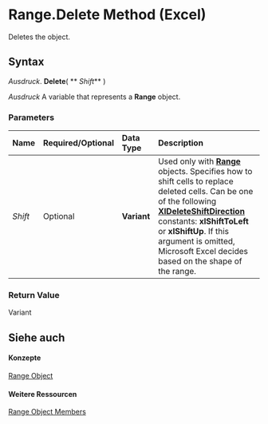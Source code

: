 
# Range.Delete Method (Excel)

Deletes the object.


## Syntax

 _Ausdruck_. **Delete**( ** _Shift_** )

 _Ausdruck_ A variable that represents a **Range** object.


### Parameters



|**Name**|**Required/Optional**|**Data Type**|**Description**|
|:-----|:-----|:-----|:-----|
| _Shift_|Optional|**Variant**|Used only with  **[Range](b8207778-0dcc-4570-1234-f130532cc8cd.md)** objects. Specifies how to shift cells to replace deleted cells. Can be one of the following **[XlDeleteShiftDirection](f9224480-48c5-d65e-3af1-74c345242d4a.md)** constants: **xlShiftToLeft** or **xlShiftUp**. If this argument is omitted, Microsoft Excel decides based on the shape of the range.|

### Return Value

Variant


## Siehe auch


#### Konzepte


[Range Object](b8207778-0dcc-4570-1234-f130532cc8cd.md)
#### Weitere Ressourcen


[Range Object Members](http://msdn.microsoft.com/library/4336bf81-1e63-7e44-1792-baf366a027a7%28Office.15%29.aspx)